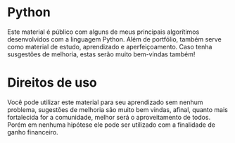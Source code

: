 #  Python
 Este material é público com alguns de meus principais algorítimos desenvolvidos com a linguagem Python. Além de portfólio, também serve como material de estudo, aprendizado e aperfeiçoamento. Caso tenha susgestões de melhoria, estas serão muito bem-vindas também!

 # Direitos de uso
Você pode utilizar este material para seu aprendizado sem nenhum problema, sugestões de melhoria são muito bem vindas, 
afinal, quanto mais fortalecida for a comunidade, melhor será o aproveitamento de todos. Porém em nenhuma hipótese ele pode ser utilizado com a finalidade de ganho financeiro.

